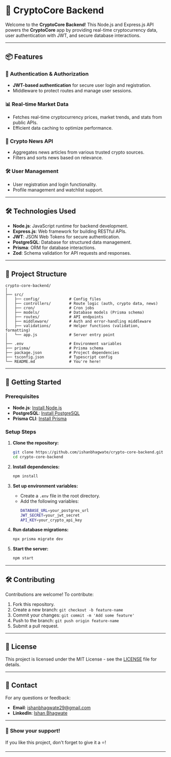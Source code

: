 # 🚀 CryptoCore Backend

Welcome to the **CryptoCore Backend**! This Node.js and Express.js API powers the **CryptoCore** app by providing real-time cryptocurrency data, user authentication with JWT, and secure database interactions.

---

## 📦 **Features**

### 🔐 **Authentication & Authorization**
- **JWT-based authentication** for secure user login and registration.
- Middleware to protect routes and manage user sessions.

### 📊 **Real-time Market Data**
- Fetches real-time cryptocurrency prices, market trends, and stats from public APIs.
- Efficient data caching to optimize performance.

### 📰 **Crypto News API**
- Aggregates news articles from various trusted crypto sources.
- Filters and sorts news based on relevance.

### 🛠️ **User Management**
- User registration and login functionality.
- Profile management and watchlist support.

---

## 🛠️ **Technologies Used**
- **Node.js**: JavaScript runtime for backend development.
- **Express.js**: Web framework for building RESTful APIs.
- **JWT**: JSON Web Tokens for secure authentication.
- **PostgreSQL**: Database for structured data management.
- **Prisma**: ORM for database interactions.
- **Zod**: Schema validation for API requests and responses.

---

## 📂 **Project Structure**

```
crypto-core-backend/
│
├── src/
│   ├── config/             # Config files
│   ├── controllers/        # Route logic (auth, crypto data, news)
│   ├── cron/               # Cron jobs
│   ├── models/             # Database models (Prisma schema)
│   ├── routes/             # API endpoints
│   ├── middleware/         # Auth and error-handling middleware
│   ├── validations/        # Helper functions (validation, formatting)
│   └── app.js              # Server entry point
│
├── .env                    # Environment variables
├── prisma/                 # Prisma schema
├── package.json            # Project dependencies
├── tsconfig.json           # Typescript config
└── README.md               # You're here!
```

---

## 🚀 **Getting Started**

### Prerequisites
- **Node.js**: [Install Node.js](https://nodejs.org/)
- **PostgreSQL**: [Install PostgreSQL](https://www.postgresql.org/download/)
- **Prisma CLI**: [Install Prisma](https://www.prisma.io/docs/getting-started)

### Setup Steps
1. **Clone the repository:**
   ```bash
   git clone https://github.com/ishanbhagwate/crypto-core-backend.git
   cd crypto-core-backend
   ```

2. **Install dependencies:**
   ```bash
   npm install
   ```

3. **Set up environment variables:**
   - Create a `.env` file in the root directory.
   - Add the following variables:
     ```bash
     DATABASE_URL=your_postgres_url
     JWT_SECRET=your_jwt_secret
     API_KEY=your_crypto_api_key
     ```

4. **Run database migrations:**
   ```bash
   npx prisma migrate dev
   ```

5. **Start the server:**
   ```bash
   npm start
   ```

---

## 🛠️ **Contributing**

Contributions are welcome! To contribute:
1. Fork this repository.
2. Create a new branch: `git checkout -b feature-name`
3. Commit your changes: `git commit -m 'Add some feature'`
4. Push to the branch: `git push origin feature-name`
5. Submit a pull request.

---

## 📄 **License**

This project is licensed under the MIT License - see the [LICENSE](LICENSE) file for details.

---

## 📧 **Contact**

For any questions or feedback:
- **Email**: [ishanbhagwate29@gmail.com](mailto:ishanbhagwate29@gmail.com)
- **LinkedIn**: [Ishan Bhagwate](https://www.linkedin.com/in/ishanbhagwate/)

---

### 🌟 **Show your support!**
If you like this project, don't forget to give it a ⭐️!

---
